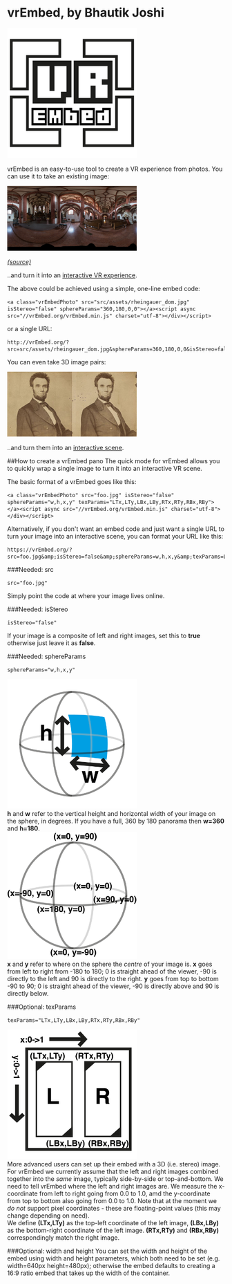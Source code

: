 # vrEmbed, by Bhautik Joshi

<img src="src/assets/vrEmbedLogo.png" width="300px">

vrEmbed is an easy-to-use tool to create a VR experience from photos. You can use it to take an existing image:

<img src="src/assets/rheingauer_dom.jpg" width=300px/>

<a href="https://commons.wikimedia.org/wiki/File:Rheingauer_Dom,_Geisenheim,_360_Panorama_(Equirectangular_projection).jpg" target="_blank"><i>(source)</i></a>

..and turn it into an <a href="http://vrEmbed.org/?src=src/assets/rheingauer_dom.jpg&sphereParams=360,180,0,0&isStereo=false">interactive VR experience</a>.

The above could be achieved using a simple, one-line embed code:
```
<a class="vrEmbedPhoto" src="src/assets/rheingauer_dom.jpg" isStereo="false" sphereParams="360,180,0,0"></a><script async src="//vrEmbed.org/vrEmbed.min.js" charset="utf-8"></div></script>
```

or a single URL:
```
http://vrEmbed.org/?src=src/assets/rheingauer_dom.jpg&sphereParams=360,180,0,0&isStereo=false
```

You can even take 3D image pairs:

<img src="src/assets/stereograph_b.jpg" width=300px/>

..and turn them into an <a href="http://vrEmbed.org/?src=src/assets/stereograph_b.jpg&sphereParams=90,90,0,0&isStereo=true&texParams=.0,.0,.5,1.,.5,.0,1.,1.">interactive scene</a>.


##How to create a vrEmbed pano
The quick mode for vrEmbed allows you to quickly wrap a single image to turn it into an interactive VR scene.

The basic format of a vrEmbed goes like this:
```
<a class="vrEmbedPhoto" src="foo.jpg" isStereo="false" sphereParams="w,h,x,y" texParams="LTx,LTy,LBx,LBy,RTx,RTy,RBx,RBy"></a><script async src="//vrEmbed.org/vrEmbed.min.js" charset="utf-8"></div></script>
```

Alternatively, if you don't want an embed code and just want a single URL to turn your image into an interactive scene, you can format your URL like this:
```
https://vrEmbed.org/?src=foo.jpg&amp;isStereo=false&amp;sphereParams=w,h,x,y&amp;texParams=LTx,LTy,LBx,LBy,RTx,RTy,RBx,RBy
```

###Needed: src
```
src="foo.jpg"
```
Simply point the code at where your image lives online.

###Needed: isStereo
```
isStereo="false"
```
If your image is a composite of left and right images, set this to <b>true</b> otherwise just leave it as <b>false</b>.

###Needed: sphereParams
```
sphereParams="w,h,x,y"
```
<div class="figure"><img src="src/assets/image_size.png" width=300px/></div>
<b>h</b> and <b>w</b> refer to the vertical height and horizontal width of your image on the sphere, in degrees. If you have a full, 360 by 180 panorama then <b>w=360</b> and <b>h=180</b>.
<div class="figure"><img src="src/assets/image_location.png" width=300px/></div>
<b>x</b> and <b>y</b> refer to where on the sphere the <i>centre</i> of your image is. <b>x</b> goes from left to right from -180 to 180; 0 is straight ahead of the viewer, -90 is directly to the left and 90 is directly to the right. <b>y</b> goes from top to bottom -90 to 90; 0 is straight ahead of the viewer, -90 is directly above and 90 is directly below.

###Optional: texParams
```
texParams="LTx,LTy,LBx,LBy,RTx,RTy,RBx,RBy"
```
<div class="figure"><img src="src/assets/stereo_image_coords.png" width=300px/></div>
More advanced users can set up their embed with a 3D (i.e. stereo) image. For vrEmbed we currently assume that the left and right images combined together into the <i>same</i> image, typically side-by-side or top-and-bottom. We need to tell vrEmbed where the left and right images are. We measure the x-coordinate from left to right going from 0.0 to 1.0, amd the y-coordinate from top to bottom also going from 0.0 to 1.0. Note that at the moment we <i>do not</i> support pixel coordinates - these are floating-point values (this may change depending on need).<br/>
We define <b>(LTx,LTy)</b> as the top-left coordinate of the left image, <b>(LBx,LBy)</b> as the bottom-right coordinate of the left image.  <b>(RTx,RTy)</b> and <b>(RBx,RBy)</b> correspondingly match the right image.

###Optional: width and height
You can set the width and height of the embed using width and height parameters, which both need to be set (e.g. width=640px height=480px); otherwise the embed defaults to creating a 16:9 ratio embed that takes up the width of the container.
